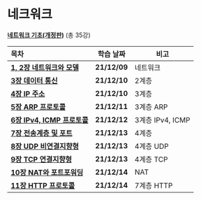 # 네크워크

**[네트워크 기초(개정판)](https://www.youtube.com/playlist?list=PL0d8NnikouEWcF1jJueLdjRIC4HsUlULi)** (총 35강)

| 목차                                                        | 학습 날짜    | 비고             |
| :---------------------------------------------------------- | ------------ | ---------------- |
| **[1, 2장 네트워크와 모델](./1,2장-네트워크와-모델.md)**    | **21/12/09** | 네트워크         |
| **[3장 데이터 통신](./3장-데이터-통신.md)**                 | **21/12/10** | 2계층            |
| **[4장 IP 주소](./4장-IP-주소.md)**                         | **21/12/10** | 3계층            |
| **[5장 ARP 프로토콜](./5장-ARP-프로토콜.md)**               | **21/12/11** | 3계층 ARP        |
| **[6장 IPv4, ICMP 프로토콜](./6장-IPv4,-ICMP-프로토콜.md)** | **21/12/12** | 3계층 IPv4, ICMP |
| **[7장 전송계층 및 포트](./7장-전송계층-및-포트.md)**       | **21/12/13** | 4계층            |
| **[8장 UDP 비연결지향형](./8장-UDP-비연결지향형.md)**       | **21/12/13** | 4계층 UDP        |
| **[9장 TCP 연결지향형](./9장-TCP-연결지향형.md)**           | **21/12/13** | 4계층 TCP        |
| **[10장 NAT와 포트포워딩](./10장-NAT와-포트포워딩.md)**     | **21/12/14** | NAT              |
| **[11장 HTTP 프로토콜](./11장-HTTP-프로토콜.md)**           | **21/12/14** | 7계층 HTTP       |

